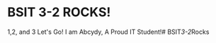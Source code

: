# BSIT 3-2 ROCKS!

1,2, and 3 Let's Go!
I am Abcydy, A Proud IT Student!#   B S I T _ 3 - 2 _ R o c k s  
 